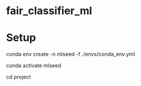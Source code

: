 # fair_classifier_ml


# Setup
conda env create -n mlseed -f ./envs/conda_env.yml

conda activate mlseed

cd project
